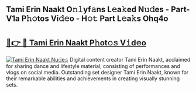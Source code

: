 ## Tami Erin Naakt O𝚗𝚕yf𝚊ns L𝚎a𝚔ed N𝚞𝚍es - Part-V1a P𝚑𝚘tos Vi𝚍𝚎o - H𝚘𝚝 Part L𝚎a𝚔s Ohq4o

# <h2><a href="http://kfbzjq.oniu.top/?m=Tami+Erin+Naakt">🔗👉 🔴 Tami Erin Naakt P𝚑ot𝚘𝚜 V𝚒d𝚎o</a></h2>

[![Tami Erin Naakt Nu𝚍e𝚜](https://i.imgur.com/0qMVB7G.gif)](http://kfbzjq.oniu.top/?m=Tami+Erin+Naakt)
Digital content creator Tami Erin Naakt, acclaimed for sharing dance and lifestyle material, consisting of performances and vlogs on social media. Outstanding set designer Tami Erin Naakt, known for their remarkable abilities and achievements in creating visually stunning sets.  
